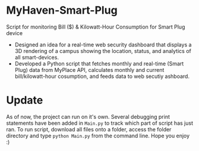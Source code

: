 # MyHaven-Smart-Plug
Script for monitoring Bill ($) &amp; Kilowatt-Hour Consumption for Smart Plug device

- Designed an idea for a real-time web security dashboard that displays a 3D rendering of a campus showing the location, status, and analytics of all smart-devices. 
- Developed a Python script that fetches monthly and real-time (Smart Plug) data from MyPlace API, calculates monthly and current bill/kilowatt-hour cosumption, and feeds data to web secutiy ashboard. 

# Update
As of now, the project can run on it's own. Several debugging print statements have been added in ```Main.py``` to track which part of script has just ran. To run script, download all files onto a folder, access the folder directory and type ```python Main.py``` from the command line. Hope you enjoy :) 
